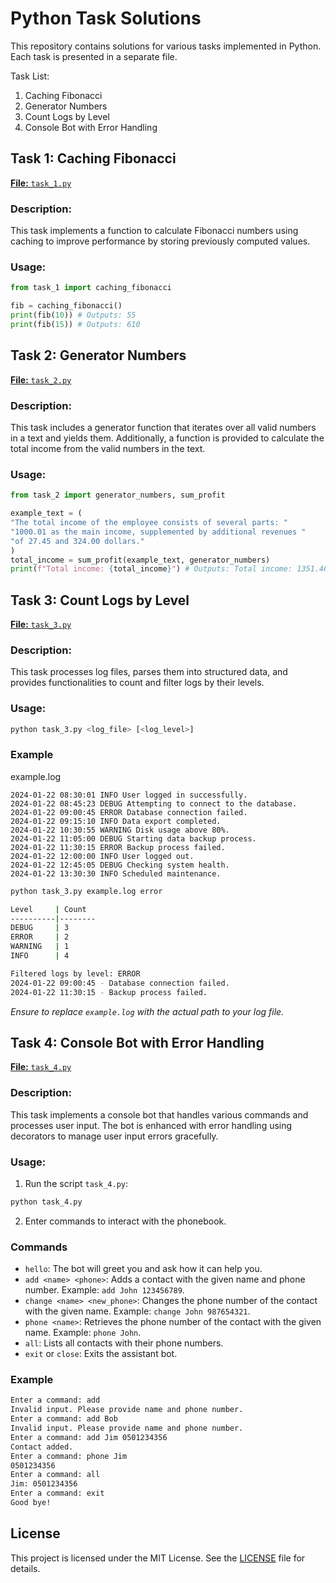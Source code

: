 # Python Task Solutions

This repository contains solutions for various tasks implemented in Python. Each task is presented in a separate file.

Task List:

1. Caching Fibonacci
2. Generator Numbers
3. Count Logs by Level
4. Console Bot with Error Handling

## Task 1: Caching Fibonacci

[**File:** `task_1.py`](./task_1.py)

### Description:

This task implements a function to calculate Fibonacci numbers using caching to improve performance by storing previously computed values.

### Usage:

```python
from task_1 import caching_fibonacci

fib = caching_fibonacci()
print(fib(10)) # Outputs: 55
print(fib(15)) # Outputs: 610
```

## Task 2: Generator Numbers

[**File:** `task_2.py`](./task_2.py)

### Description:

This task includes a generator function that iterates over all valid numbers in a text and yields them. Additionally, a function is provided to calculate the total income from the valid numbers in the text.

### Usage:

```python
from task_2 import generator_numbers, sum_profit

example_text = (
"The total income of the employee consists of several parts: "
"1000.01 as the main income, supplemented by additional revenues "
"of 27.45 and 324.00 dollars."
)
total_income = sum_profit(example_text, generator_numbers)
print(f"Total income: {total_income}") # Outputs: Total income: 1351.46
```

## Task 3: Count Logs by Level

[**File:** `task_3.py`](./task_3.py)

### Description:

This task processes log files, parses them into structured data, and provides functionalities to count and filter logs by their levels.

### Usage:

```bash
python task_3.py <log_file> [<log_level>]
```

### Example

example.log

```log
2024-01-22 08:30:01 INFO User logged in successfully.
2024-01-22 08:45:23 DEBUG Attempting to connect to the database.
2024-01-22 09:00:45 ERROR Database connection failed.
2024-01-22 09:15:10 INFO Data export completed.
2024-01-22 10:30:55 WARNING Disk usage above 80%.
2024-01-22 11:05:00 DEBUG Starting data backup process.
2024-01-22 11:30:15 ERROR Backup process failed.
2024-01-22 12:00:00 INFO User logged out.
2024-01-22 12:45:05 DEBUG Checking system health.
2024-01-22 13:30:30 INFO Scheduled maintenance.
```

```bash
python task_3.py example.log error

Level     | Count
----------|--------
DEBUG     | 3
ERROR     | 2
WARNING   | 1
INFO      | 4

Filtered logs by level: ERROR
2024-01-22 09:00:45 - Database connection failed.
2024-01-22 11:30:15 - Backup process failed.
```

_Ensure to replace `example.log` with the actual path to your log file._

## Task 4: Console Bot with Error Handling

[**File:** `task_4.py`](./task_4.py)

### Description:

This task implements a console bot that handles various commands and processes user input. The bot is enhanced with error handling using decorators to manage user input errors gracefully.

### Usage:

1. Run the script `task_4.py`:

```bash
python task_4.py
```

2. Enter commands to interact with the phonebook.

### Commands

- `hello`: The bot will greet you and ask how it can help you.
- `add <name> <phone>`: Adds a contact with the given name and phone number. Example: `add John 123456789`.
- `change <name> <new_phone>`: Changes the phone number of the contact with the given name. Example: `change John 987654321`.
- `phone <name>`: Retrieves the phone number of the contact with the given name. Example: `phone John`.
- `all`: Lists all contacts with their phone numbers.
- `exit` or `close`: Exits the assistant bot.

### Example

```bash
Enter a command: add
Invalid input. Please provide name and phone number.
Enter a command: add Bob
Invalid input. Please provide name and phone number.
Enter a command: add Jim 0501234356
Contact added.
Enter a command: phone Jim
0501234356
Enter a command: all
Jim: 0501234356
Enter a command: exit
Good bye!
```

## License

This project is licensed under the MIT License. See the [LICENSE](./LICENSE) file for details.
